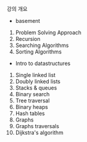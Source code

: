 강의 개요 

- basement 
1. Problem Solving Approach
2. Recursion
3. Searching Algorithms
4. Sorting Algorithms  


- Intro to datastructures
1. Single linked list 
2. Doubly linked lists
3. Stacks & queues
4. Binary search 
5. Tree traversal
6. Binary heaps
7. Hash tables
8. Graphs
9. Graphs traversals 
10. Dijkstra's algorithm